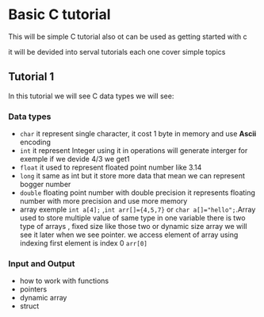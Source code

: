# Basic **C** tutorial

This will be simple C tutorial also ot can be used as getting started with c

it will be devided into serval tutorials each one cover simple topics 

## Tutorial 1

In this tutorial we will see C data types we will see:
### Data types 
* ``char`` it represent single character, it cost 1 byte in memory and use **Ascii** encoding 
* ``int`` it represent Integer using it in operations will generate interger
  for exemple if we devide 4/3 we get1
* ``float`` it used to represent floated point number like 3.14 
* ``long`` it same as int but it store more data that mean we can represent bogger number
* ``double`` floating point number with double precision it represents floating number with more precision and use more memory 
* array exemple ``int a[4];`` ,``int arr[]={4,5,7}`` or ``char a[]="hello";``.Array used to store multiple value of same type in one variable there is two type of arrays , fixed size like those two or dynamic size array we will see it later when we see pointer. we access element of array using indexing first element is index 0 ``arr[0]``
### Input and Output 
* how to work with functions
* pointers
* dynamic array
* struct
